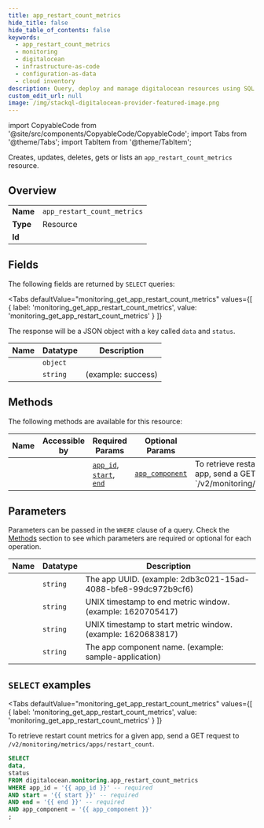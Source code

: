 ```yaml
--- 
title: app_restart_count_metrics
hide_title: false
hide_table_of_contents: false
keywords:
  - app_restart_count_metrics
  - monitoring
  - digitalocean
  - infrastructure-as-code
  - configuration-as-data
  - cloud inventory
description: Query, deploy and manage digitalocean resources using SQL
custom_edit_url: null
image: /img/stackql-digitalocean-provider-featured-image.png
---
```


import CopyableCode from '@site/src/components/CopyableCode/CopyableCode';
import Tabs from '@theme/Tabs';
import TabItem from '@theme/TabItem';

Creates, updates, deletes, gets or lists an <code>app_restart_count_metrics</code> resource.

## Overview
<table><tbody>
<tr><td><b>Name</b></td><td><code>app_restart_count_metrics</code></td></tr>
<tr><td><b>Type</b></td><td>Resource</td></tr>
<tr><td><b>Id</b></td><td><CopyableCode code="digitalocean.monitoring.app_restart_count_metrics" /></td></tr>
</tbody></table>

## Fields

The following fields are returned by `SELECT` queries:

<Tabs
    defaultValue="monitoring_get_app_restart_count_metrics"
    values={[
        { label: 'monitoring_get_app_restart_count_metrics', value: 'monitoring_get_app_restart_count_metrics' }
    ]}
>
<TabItem value="monitoring_get_app_restart_count_metrics">

The response will be a JSON object with a key called `data` and `status`.

<table>
<thead>
    <tr>
    <th>Name</th>
    <th>Datatype</th>
    <th>Description</th>
    </tr>
</thead>
<tbody>
<tr>
    <td><CopyableCode code="data" /></td>
    <td><code>object</code></td>
    <td></td>
</tr>
<tr>
    <td><CopyableCode code="status" /></td>
    <td><code>string</code></td>
    <td> (example: success)</td>
</tr>
</tbody>
</table>
</TabItem>
</Tabs>

## Methods

The following methods are available for this resource:

<table>
<thead>
    <tr>
    <th>Name</th>
    <th>Accessible by</th>
    <th>Required Params</th>
    <th>Optional Params</th>
    <th>Description</th>
    </tr>
</thead>
<tbody>
<tr>
    <td><a href="#monitoring_get_app_restart_count_metrics"><CopyableCode code="monitoring_get_app_restart_count_metrics" /></a></td>
    <td><CopyableCode code="select" /></td>
    <td><a href="#parameter-app_id"><code>app_id</code></a>, <a href="#parameter-start"><code>start</code></a>, <a href="#parameter-end"><code>end</code></a></td>
    <td><a href="#parameter-app_component"><code>app_component</code></a></td>
    <td>To retrieve restart count metrics for a given app, send a GET request to `/v2/monitoring/metrics/apps/restart_count`.</td>
</tr>
</tbody>
</table>

## Parameters

Parameters can be passed in the `WHERE` clause of a query. Check the [Methods](#methods) section to see which parameters are required or optional for each operation.

<table>
<thead>
    <tr>
    <th>Name</th>
    <th>Datatype</th>
    <th>Description</th>
    </tr>
</thead>
<tbody>
<tr id="parameter-app_id">
    <td><CopyableCode code="app_id" /></td>
    <td><code>string</code></td>
    <td>The app UUID. (example: 2db3c021-15ad-4088-bfe8-99dc972b9cf6)</td>
</tr>
<tr id="parameter-end">
    <td><CopyableCode code="end" /></td>
    <td><code>string</code></td>
    <td>UNIX timestamp to end metric window. (example: 1620705417)</td>
</tr>
<tr id="parameter-start">
    <td><CopyableCode code="start" /></td>
    <td><code>string</code></td>
    <td>UNIX timestamp to start metric window. (example: 1620683817)</td>
</tr>
<tr id="parameter-app_component">
    <td><CopyableCode code="app_component" /></td>
    <td><code>string</code></td>
    <td>The app component name. (example: sample-application)</td>
</tr>
</tbody>
</table>

## `SELECT` examples

<Tabs
    defaultValue="monitoring_get_app_restart_count_metrics"
    values={[
        { label: 'monitoring_get_app_restart_count_metrics', value: 'monitoring_get_app_restart_count_metrics' }
    ]}
>
<TabItem value="monitoring_get_app_restart_count_metrics">

To retrieve restart count metrics for a given app, send a GET request to `/v2/monitoring/metrics/apps/restart_count`.

```sql
SELECT
data,
status
FROM digitalocean.monitoring.app_restart_count_metrics
WHERE app_id = '{{ app_id }}' -- required
AND start = '{{ start }}' -- required
AND end = '{{ end }}' -- required
AND app_component = '{{ app_component }}'
;
```
</TabItem>
</Tabs>
